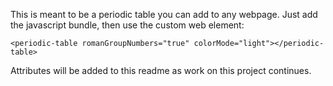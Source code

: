This is meant to be a periodic table you can add to any webpage.  Just add the javascript bundle, then use the custom web element:

```
<periodic-table romanGroupNumbers="true" colorMode="light"></periodic-table>
```
Attributes will be added to this readme as work on this project continues.
